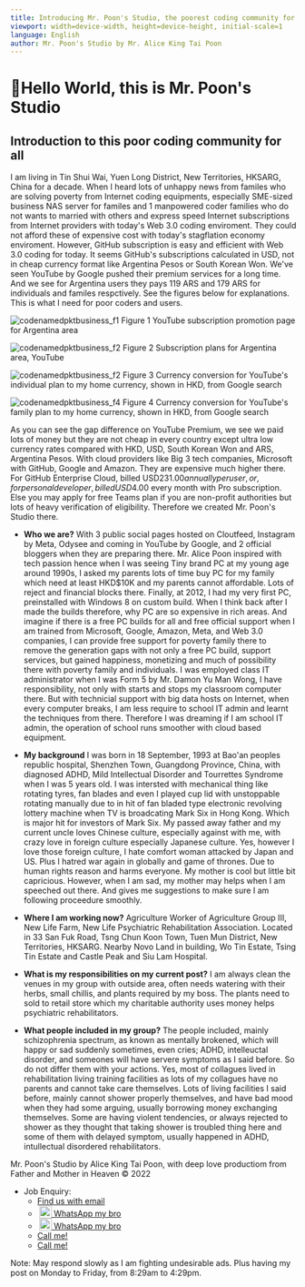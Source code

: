 ```yaml
---
title: Introducing Mr. Poon's Studio, the poorest coding community for familes who is suffering poverty
viewport: width=device-width, height=device-height, initial-scale=1
language: English
author: Mr. Poon's Studio by Mr. Alice King Tai Poon
---
```



# 👋Hello World, this is Mr. Poon's Studio

## Introduction to this poor coding community for all

I am living in Tin Shui Wai, Yuen Long District, New Territories, HKSARG, China for a decade. When I heard lots of unhappy news from familes who are solving poverty from Internet coding equipments, especially SME-sized business NAS server for familes and 1 manpowered coder families who do not wants to married with others and express speed Internet subscriptions from Internet providers with today's Web 3.0 coding enviroment. They could not afford these of expensive cost with today's stagflation economy enviroment.
However, GitHub subscription is easy and efficient with Web 3.0 coding for today. It seems GitHub's subscriptions calculated in USD, not in cheap currency format like Argentina Pesos or South Korean Won.
We've seen YouTube by Google pushed their premium services for a long time. And we see for Argentina users they pays 119 ARS and 179 ARS for individuals and familes respctively. See the figures below for explanations. This is what I need for poor coders and users.

<!-- MPS_INTROPAGE:BEGIN FIGURE SECTION -->
<div align="left">


![codenamedpktbusiness_f1](/bin/pictures/yt.promo.page.ars.jpg)
<p1>Figure 1 YouTube subscription promotion page for Argentina area </p1>

![codenamedpktbusiness_f2](/bin/pictures/yt.red.plans.ars.jpg)
<p2>Figure 2 Subscription plans for Argentina area, YouTube </p2>

![codenamedpktbusiness_f2](/bin/pictures/yt.red.individual.ars.hkd.jpg)
<p3>Figure 3 Currency conversion for YouTube's individual plan to my home currency, shown in HKD, from Google search </p3>

![codenamedpktbusiness_f4](/bin/pictures/yt.red.family.ars.hkd.jpg)
<p4>Figure 4 Currency conversion for YouTube's family plan to my home currency, shown in HKD, from Google search </p4>

</div>
<!-- MPS_INTROPAGE:END FIGURE SECTION -->

As you can see the gap difference on YouTube Premium, we see we paid lots of money but they are not cheap in every country except ultra low currency rates compared with HKD, USD, South Korean Won and ARS, Argentina Pesos. With cloud providers like Big 3 tech companies, Microsoft with GitHub, Google and Amazon.
They are expensive much higher there. For GitHub Enterprise Cloud, billed USD$231.00 annually per user, or, for personal developer, billed USD$4.00 every month with Pro subscription. Else you may apply for free Teams plan if you are non-profit authorities but lots of heavy verification of eligibility.
Therefore we created Mr. Poon's Studio there.

* __Who we are?__
With 3 public social pages hosted on Cloutfeed, Instagram by Meta, Odysee and coming in YouTube by Google, and 2 official bloggers when they are preparing there. Mr. Alice Poon inspired with tech passion hence when I was seeing Tiny brand PC at my young age around 1990s, I asked my parents lots of time buy PC for my family which need at least HKD$10K and my parents cannot affordable. Lots of reject and financial blocks there. Finally, at 2012, I had my very first PC, preinstalled with Windows 8 on custom build.
When I think back after I made the builds therefore, why PC are so expensive in rich areas. And imagine if there is a free PC builds for all and free official support when I am trained from Microsoft, Google, Amazon, Meta, and Web 3.0 companies, I can provide free support for poverty family there to remove the generation gaps with not only a free PC build, support services, but gained happiness, monetizing and much of possibility there with poverty family and individuals.
I was employed class IT administrator when I was Form 5 by Mr. Damon Yu Man Wong, I have responsibility, not only with starts and stops my classroom computer there. But with technicial support with big data hosts on Internet, when every computer breaks, I am less require to school IT admin and learnt the techniques from there. 
Therefore I was dreaming if I am school IT admin, the operation of school runs smoother with cloud based equipment.

* __My background__
I was born in 18 September, 1993 at Bao'an peoples republic hospital, Shenzhen Town, Guangdong Province, China, with diagnosed ADHD, Mild Intellectual Disorder and Tourrettes Syndrome when I was 5 years old.
I was intersted with mechanical thing like rotating tyres, fan blades and even I played cup lid with unstoppable rotating manually due to in hit of fan bladed type electronic revolving lottery machine when TV is broadcating Mark Six in Hong Kong. Which is major hit for investors of Mark Six.
My passed away father and my current uncle loves Chinese culture, especially against with me, with crazy love in foreign culture especially Japanese culture. Yes, however I love those foreign culture, I hate comfort woman attacked by Japan and US. Plus I hatred war again in globally and game of thrones. Due to human rights reason and harms everyone.
My mother is cool but little bit capricious. However, when I am sad, my mother may helps when I am speeched out there. And gives me suggestions to make sure I am following proceedure smoothly.

* __Where I am working now?__
Agriculture Worker of Agriculture Group III, New Life Farm, New Life Psychiatric Rehabilitation Association. Located in 33 San Fuk Road, Tsng Chun Koon Town, Tuen Mun District, New Territories, HKSARG. Nearby Novo Land in building, Wo Tin Estate, Tsing Tin Estate and Castle Peak and Siu Lam Hospital.

* __What is my responsibilities on my current post?__
I am always clean the venues in my group with outside area, often needs watering with their herbs, small chillis, and plants required by my boss. The plants need to sold to retail store which my charitable authority uses money helps psychiatric rehabilitators.

* __What people included in my group?__
The people included, mainly schizophrenia spectrum, as known as mentally brokened, which will happy or sad suddenly sometimes, even cries; ADHD, intelleuctal disorder, and someones will have servere symptoms as I said before. So do not differ them with your actions. Yes, most of collagues lived in rehabilitation living training facilities as lots of my collagues have no parents and cannot take care themselves. Lots of living facilities I said before, mainly cannot shower properly themselves, and have bad mood when they had some arguing, usually borrowing money exchanging themselves.
Some are having violent tendencies, or always rejected to shower as they thought that taking shower is troubled thing here and some of them with delayed symptom, usually happened in ADHD, intullectual disordered rehabilitators.

Mr. Poon's Studio by Alice King Tai Poon, with deep love productiom from Father and Mother in Heaven © 2022 <br />
* Job Enquiry: 
  - [Find us with email](mailto:pkt_1@yahoo.com.hk "Send me an email")
  - [<img style="height:22px!important;margin-left:3px;vertical-align:text-bottom;" src="/bin/pictures/social.media.WhatsApp_Logo.png" alt="social"> WhatsApp my bro](https://api.whatsapp.com/send/phone=85298317529&text=Hi+there!+Glad+to+meet+you.+Whassup+today? "WhatsApp my bro")
  - [<img style="height:22px!important;margin-left:3px;vertical-align:text-bottom;" src="/bin/pictures/social.media.WhatsApp_Logo.png" alt="social"> WhatsApp my bro](https://api.whatsapp.com/send/phone=85291470736&text=Hi+there!+Glad+to+meet+you.+Whassup+today? "WhatsApp my bro")
  - [Call me!](tel:+85298317529 "Call Mr. Poon's Studio")
  - [Call me!](tel:+85291470736 "Call Mr. Poon's Studio")

Note: May respond slowly as I am fighting undesirable ads. Plus having my post on Monday to Friday, from 8:29am to 4:29pm.</p2>
